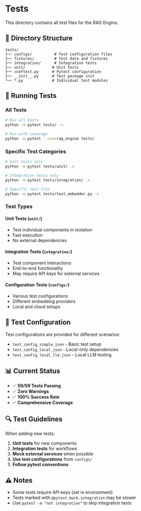 # Tests

This directory contains all test files for the RAG Engine.

## 📁 Directory Structure

```
tests/
├── configs/          # Test configuration files
├── fixtures/         # Test data and fixtures
├── integration/      # Integration tests
├── unit/            # Unit tests
├── conftest.py      # Pytest configuration
├── __init__.py      # Test package init
└── *.py             # Individual test modules
```

## 🧪 Running Tests

### All Tests
```bash
# Run all tests
python -m pytest tests/ -v

# Run with coverage
python -m pytest --cov=rag_engine tests/
```

### Specific Test Categories
```bash
# Unit tests only
python -m pytest tests/unit/ -v

# Integration tests only
python -m pytest tests/integration/ -v

# Specific test file
python -m pytest tests/test_embedder.py -v
```

### Test Types

#### Unit Tests (`unit/`)
- Test individual components in isolation
- Fast execution
- No external dependencies

#### Integration Tests (`integration/`)
- Test component interactions
- End-to-end functionality
- May require API keys for external services

#### Configuration Tests (`configs/`)
- Various test configurations
- Different embedding providers
- Local and cloud setups

## 🔧 Test Configuration

Test configurations are provided for different scenarios:
- `test_config_simple.json` - Basic test setup
- `test_config_local.json` - Local-only dependencies
- `test_config_local_llm.json` - Local LLM testing

## 📊 Current Status

- ✅ **59/59 Tests Passing**
- ✅ **Zero Warnings**
- ✅ **100% Success Rate**
- ✅ **Comprehensive Coverage**

## 🔍 Test Guidelines

When adding new tests:

1. **Unit tests** for new components
2. **Integration tests** for workflows
3. **Mock external services** when possible
4. **Use test configurations** from `configs/`
5. **Follow pytest conventions**

## ⚠️ Notes

- Some tests require API keys (set in environment)
- Tests marked with `@pytest.mark.integration` may be slower
- Use `pytest -m "not integration"` to skip integration tests

